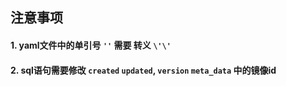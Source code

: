 ## 注意事项

#### 1. yaml文件中的单引号 `''` 需要 转义 `\'\'`

#### 2. sql语句需要修改 `created` `updated`, `version` `meta_data` 中的镜像id